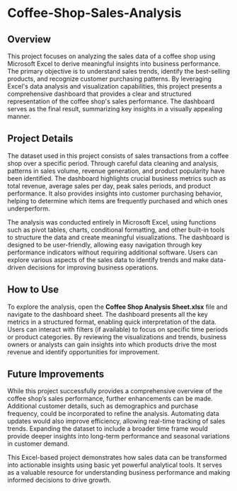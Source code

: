 # Coffee-Shop-Sales-Analysis

## Overview  
This project focuses on analyzing the sales data of a coffee shop using Microsoft Excel to derive meaningful insights into business performance. The primary objective is to understand sales trends, identify the best-selling products, and recognize customer purchasing patterns. By leveraging Excel's data analysis and visualization capabilities, this project presents a comprehensive dashboard that provides a clear and structured representation of the coffee shop's sales performance. The dashboard serves as the final result, summarizing key insights in a visually appealing manner.  

## Project Details  
The dataset used in this project consists of sales transactions from a coffee shop over a specific period. Through careful data cleaning and analysis, patterns in sales volume, revenue generation, and product popularity have been identified. The dashboard highlights crucial business metrics such as total revenue, average sales per day, peak sales periods, and product performance. It also provides insights into customer purchasing behavior, helping to determine which items are frequently purchased and which ones underperform.  

The analysis was conducted entirely in Microsoft Excel, using functions such as pivot tables, charts, conditional formatting, and other built-in tools to structure the data and create meaningful visualizations. The dashboard is designed to be user-friendly, allowing easy navigation through key performance indicators without requiring additional software. Users can explore various aspects of the sales data to identify trends and make data-driven decisions for improving business operations.  

## How to Use  
To explore the analysis, open the **Coffee Shop Analysis Sheet.xlsx** file and navigate to the dashboard sheet. The dashboard presents all the key metrics in a structured format, enabling quick interpretation of the data. Users can interact with filters (if available) to focus on specific time periods or product categories. By reviewing the visualizations and trends, business owners or analysts can gain insights into which products drive the most revenue and identify opportunities for improvement.  

## Future Improvements  
While this project successfully provides a comprehensive overview of the coffee shop’s sales performance, further enhancements can be made. Additional customer details, such as demographics and purchase frequency, could be incorporated to refine the analysis. Automating data updates would also improve efficiency, allowing real-time tracking of sales trends. Expanding the dataset to include a broader time frame would provide deeper insights into long-term performance and seasonal variations in customer demand.  

This Excel-based project demonstrates how sales data can be transformed into actionable insights using basic yet powerful analytical tools. It serves as a valuable resource for understanding business performance and making informed decisions to drive growth.
